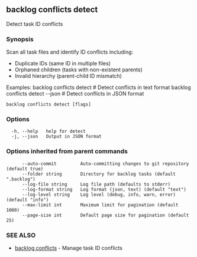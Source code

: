 ## backlog conflicts detect

Detect task ID conflicts

### Synopsis

Scan all task files and identify ID conflicts including:
- Duplicate IDs (same ID in multiple files)
- Orphaned children (tasks with non-existent parents)
- Invalid hierarchy (parent-child ID mismatch)

Examples:
  backlog conflicts detect                 # Detect conflicts in text format
  backlog conflicts detect --json          # Detect conflicts in JSON format

```
backlog conflicts detect [flags]
```

### Options

```
  -h, --help   help for detect
  -j, --json   Output in JSON format
```

### Options inherited from parent commands

```
      --auto-commit         Auto-committing changes to git repository (default true)
      --folder string       Directory for backlog tasks (default ".backlog")
      --log-file string     Log file path (defaults to stderr)
      --log-format string   Log format (json, text) (default "text")
      --log-level string    Log level (debug, info, warn, error) (default "info")
      --max-limit int       Maximum limit for pagination (default 1000)
      --page-size int       Default page size for pagination (default 25)
```

### SEE ALSO

* [backlog conflicts](backlog_conflicts.md)	 - Manage task ID conflicts

